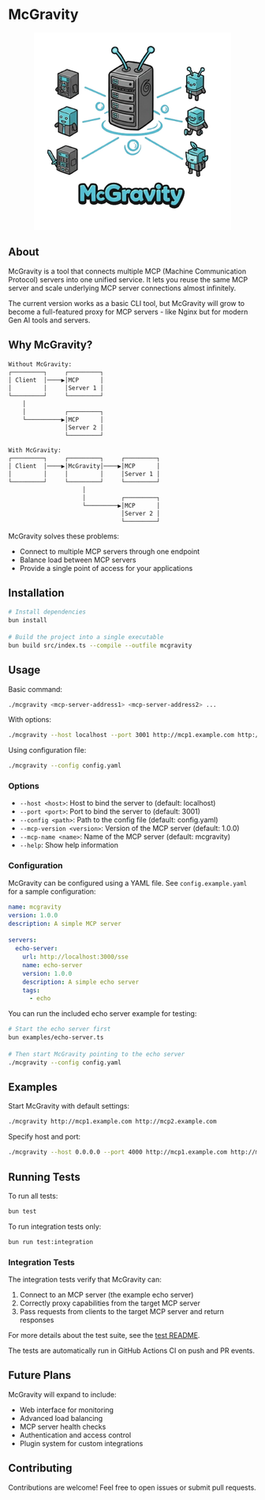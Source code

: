 # McGravity

<div align="center">
  <img src="./assets/thumbnail.png" alt="McGravity Thumbnail" width="400">
</div>

## About
McGravity is a tool that connects multiple MCP (Machine Communication Protocol) servers into one unified service. It lets you reuse the same MCP server and scale underlying MCP server connections almost infinitely.

The current version works as a basic CLI tool, but McGravity will grow to become a full-featured proxy for MCP servers - like Nginx but for modern Gen AI tools and servers.

## Why McGravity?

```
Without McGravity:
┌─────────┐     ┌─────────┐
│ Client  │────▶│MCP      │
│         │     │Server 1 │
└─────────┘     └─────────┘
    │               
    │           ┌─────────┐
    └──────────▶│MCP      │
                │Server 2 │
                └─────────┘
```

```
With McGravity:
┌─────────┐     ┌─────────┐     ┌─────────┐
│ Client  │────▶│McGravity│────▶│MCP      │
│         │     │         │     │Server 1 │
└─────────┘     └─────────┘     └─────────┘
                     │          
                     │          ┌─────────┐
                     └─────────▶│MCP      │
                                │Server 2 │
                                └─────────┘
```

McGravity solves these problems:
- Connect to multiple MCP servers through one endpoint
- Balance load between MCP servers
- Provide a single point of access for your applications

## Installation

```bash
# Install dependencies
bun install

# Build the project into a single executable
bun build src/index.ts --compile --outfile mcgravity
```

## Usage

Basic command:
```bash
./mcgravity <mcp-server-address1> <mcp-server-address2> ...
```

With options:
```bash
./mcgravity --host localhost --port 3001 http://mcp1.example.com http://mcp2.example.com
```

Using configuration file:
```bash
./mcgravity --config config.yaml
```

### Options

- `--host <host>`: Host to bind the server to (default: localhost)
- `--port <port>`: Port to bind the server to (default: 3001)
- `--config <path>`: Path to the config file (default: config.yaml)
- `--mcp-version <version>`: Version of the MCP server (default: 1.0.0)
- `--mcp-name <name>`: Name of the MCP server (default: mcgravity)
- `--help`: Show help information

### Configuration

McGravity can be configured using a YAML file. See `config.example.yaml` for a sample configuration:

```yaml
name: mcgravity
version: 1.0.0
description: A simple MCP server

servers:
  echo-server:
    url: http://localhost:3000/sse
    name: echo-server
    version: 1.0.0
    description: A simple echo server
    tags:
      - echo
```

You can run the included echo server example for testing:

```bash
# Start the echo server first
bun examples/echo-server.ts

# Then start McGravity pointing to the echo server
./mcgravity --config config.yaml
```

## Examples

Start McGravity with default settings:
```bash
./mcgravity http://mcp1.example.com http://mcp2.example.com
```

Specify host and port:
```bash
./mcgravity --host 0.0.0.0 --port 4000 http://mcp1.example.com http://mcp2.example.com
```

## Running Tests

To run all tests:

```bash
bun test
```

To run integration tests only:

```bash
bun run test:integration
```

### Integration Tests

The integration tests verify that McGravity can:

1. Connect to an MCP server (the example echo server)
2. Correctly proxy capabilities from the target MCP server
3. Pass requests from clients to the target MCP server and return responses

For more details about the test suite, see the [test README](test/README.md).

The tests are automatically run in GitHub Actions CI on push and PR events.

## Future Plans

McGravity will expand to include:
- Web interface for monitoring
- Advanced load balancing
- MCP server health checks
- Authentication and access control
- Plugin system for custom integrations

## Contributing

Contributions are welcome! Feel free to open issues or submit pull requests.
